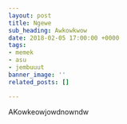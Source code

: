 ```yaml
---
layout: post
title: Ngewe
sub_heading: Awkowkwow
date: 2018-02-05 17:00:00 +0000
tags:
- memek
- asu
- jembuuut
banner_image: ''
related_posts: []

---
```

AKowkeowjowdnowndw